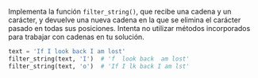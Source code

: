 
Implementa la función `filter_string()`, que recibe una cadena y un carácter, y devuelve una nueva cadena en la que se elimina el carácter pasado en todas sus posiciones. Intenta no utilizar métodos incorporados para trabajar con cadenas en tu solución.

```python
text = 'If I look back I am lost'
filter_string(text, 'I')  # 'f  look back  am lost'
filter_string(text, 'o')  # 'If I lk back I am lst'
```
